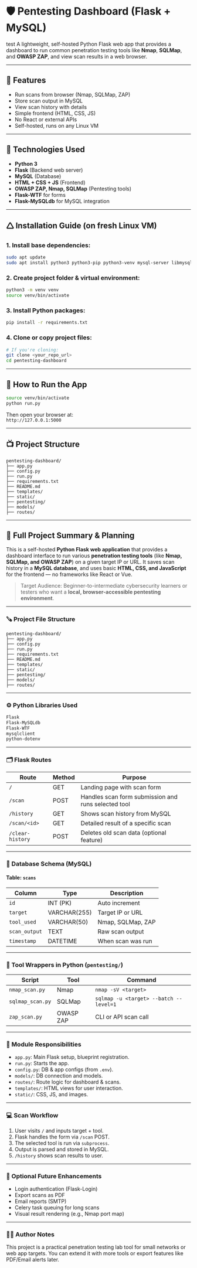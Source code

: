 # 🛡️ Pentesting Dashboard (Flask + MySQL)
test
A lightweight, self-hosted Python Flask web app that provides a dashboard to run common penetration testing tools like **Nmap**, **SQLMap**, and **OWASP ZAP**, and view scan results in a web browser.

---

## 🚀 Features

- Run scans from browser (Nmap, SQLMap, ZAP)
- Store scan output in MySQL
- View scan history with details
- Simple frontend (HTML, CSS, JS)
- No React or external APIs
- Self-hosted, runs on any Linux VM

---

## 🧐 Technologies Used

- **Python 3**
- **Flask** (Backend web server)
- **MySQL** (Database)
- **HTML + CSS + JS** (Frontend)
- **OWASP ZAP, Nmap, SQLMap** (Pentesting tools)
- **Flask-WTF** for forms
- **Flask-MySQLdb** for MySQL integration

---

## 🛆 Installation Guide (on fresh Linux VM)

### 1. Install base dependencies:

```bash
sudo apt update
sudo apt install python3 python3-pip python3-venv mysql-server libmysqlclient-dev -y
```

### 2. Create project folder & virtual environment:

```bash
python3 -m venv venv
source venv/bin/activate
```

### 3. Install Python packages:

```bash
pip install -r requirements.txt
```

### 4. Clone or copy project files:

```bash
# If you're cloning:
git clone <your_repo_url>
cd pentesting-dashboard
```

---

## 🏃 How to Run the App

```bash
source venv/bin/activate
python run.py
```

Then open your browser at:  
`http://127.0.0.1:5000`

---

## 📺 Project Structure

```
pentesting-dashboard/
├── app.py
├── config.py
├── run.py
├── requirements.txt
├── README.md
├── templates/
├── static/
├── pentesting/
├── models/
├── routes/
```

---

## 📘 Full Project Summary & Planning

This is a self-hosted **Python Flask web application** that provides a dashboard interface to run various **penetration testing tools** (like **Nmap, SQLMap, and OWASP ZAP**) on a given target IP or URL. It saves scan history in a **MySQL database**, and uses basic **HTML, CSS, and JavaScript** for the frontend — no frameworks like React or Vue.

> Target Audience: Beginner-to-intermediate cybersecurity learners or testers who want a **local, browser-accessible pentesting environment**.

---

### 🪚 Project File Structure

```
pentesting-dashboard/
├── app.py
├── config.py
├── run.py
├── requirements.txt
├── README.md
├── templates/
├── static/
├── pentesting/
├── models/
├── routes/
```

---

### ⚙️ Python Libraries Used

```txt
Flask
Flask-MySQLdb
Flask-WTF
mysqlclient
python-dotenv
```

---

### 🗂️ Flask Routes

| Route | Method | Purpose |
|-------|--------|---------|
| `/` | GET | Landing page with scan form |
| `/scan` | POST | Handles scan form submission and runs selected tool |
| `/history` | GET | Shows scan history from MySQL |
| `/scan/<id>` | GET | Detailed result of a specific scan |
| `/clear-history` | POST | Deletes old scan data (optional feature) |

---

### 💃 Database Schema (MySQL)

#### Table: `scans`

| Column | Type | Description |
|--------|------|-------------|
| `id` | INT (PK) | Auto increment |
| `target` | VARCHAR(255) | Target IP or URL |
| `tool_used` | VARCHAR(50) | Nmap, SQLMap, ZAP |
| `scan_output` | TEXT | Raw scan output |
| `timestamp` | DATETIME | When scan was run |

---

### 🧬 Tool Wrappers in Python (`pentesting/`)

| Script | Tool | Command |
|--------|------|---------|
| `nmap_scan.py` | Nmap | `nmap -sV <target>` |
| `sqlmap_scan.py` | SQLMap | `sqlmap -u <target> --batch --level=1` |
| `zap_scan.py` | OWASP ZAP | CLI or API scan call |

---

### 💽 Module Responsibilities

- `app.py`: Main Flask setup, blueprint registration.
- `run.py`: Starts the app.
- `config.py`: DB & app configs (from `.env`).
- `models/`: DB connection and models.
- `routes/`: Route logic for dashboard & scans.
- `templates/`: HTML views for user interaction.
- `static/`: CSS, JS, and images.

---

### 💻 Scan Workflow

1. User visits `/` and inputs target + tool.
2. Flask handles the form via `/scan` POST.
3. The selected tool is run via `subprocess`.
4. Output is parsed and stored in MySQL.
5. `/history` shows scan results to user.

---

### 📀 Optional Future Enhancements

- Login authentication (Flask-Login)
- Export scans as PDF
- Email reports (SMTP)
- Celery task queuing for long scans
- Visual result rendering (e.g., Nmap port map)

---

### 🧑‍💻 Author Notes

This project is a practical penetration testing lab tool for small networks or web app targets. You can extend it with more tools or export features like PDF/Email alerts later.

